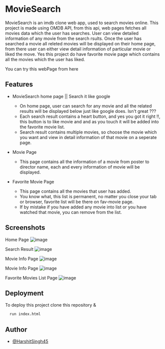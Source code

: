 
# MovieSearch

MovieSearch is an imdb clone web app, used to search movies online. This project is made using OMDB API, from this api, web pages fetches all movies data which the user has searches. User can view detailed information of any movie from the search rsults. Once the user has searched a movie all releted movies will be displayed on their home page, from there user can either view detail information of particular movie or liked the move. Yes this project do have favorite movie page which contains all the movies which the user has liked.

You can try this webPage from here 

## Features

- MovieSearch home page || Search it like google
   - On home page, user can search for any movie and all the related results will be displayed below just like google does. Isn't great ???
   - Each search result contains a heart button, and yes you got it right !!, this button is to like movie and and as you touch it will be added into the favorite movie list.
   - Search result contains multiple movies, so choose the movie which you want and view in detail information of that movie on a seperate page.

- Movie Page
   - This page contains all the information of a movie from poster to director name, each and every information of movie will be displayed.

- Favorite Movie Page
   - This page contains all the movies that user has added.
   - You know what, this list is permanent, no matter you close your tab or browser, favorite list will be there on fav-movie page.
   - If by mistake if you have added any movie into list or you have watched that movie, you can remove from the list.




## Screenshots

Home Page
![image](https://drive.google.com/uc?export=view&id=1Pgo6b5TosC40Yc0GlLtWe1J-eLyMuLNw)

Search Result
![image](https://drive.google.com/uc?export=view&id=1zjLmt05OPul8ds6BioBJgLnGHaFiSLFq)

Movie Info Page
![image](https://drive.google.com/uc?export=view&id=1jpTQOGHCSPYnViZEfJCWXzjxQeVRs7FM)

Movie Info Page
![image](https://drive.google.com/uc?export=view&id=1WEykafKg9URQtc9OpFFHgTh4qhxjZ5xV)

Favorite Movies List Page
![image](https://drive.google.com/uc?export=view&id=1j9OkIndpoyRCa0FJ7MtnQqa6ODg8lSqn)

## Deployment

To deploy this project clone this repository &

```bash
  run index.html
```


## Author

- [@HarshitSingh45](https://www.github.com/HarshitSingh45)

